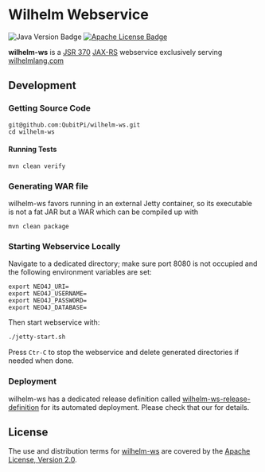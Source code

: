 Wilhelm Webservice
==================

![Java Version Badge][Java Version Badge]
[![Apache License Badge]][Apache License, Version 2.0]

__wilhelm-ws__ is a [JSR 370] [JAX-RS] webservice exclusively serving [wilhelmlang.com](https://wilhelmlang.com/)

Development
-----------

### Getting Source Code

```console
git@github.com:QubitPi/wilhelm-ws.git
cd wilhelm-ws
```

#### Running Tests

```console
mvn clean verify
```

### Generating WAR file

wilhelm-ws favors running in an external Jetty container, so its executable is not a fat JAR but a WAR which can be
compiled up with

```console
mvn clean package
```

### Starting Webservice Locally

Navigate to a dedicated directory; make sure port 8080 is not occupied and the following environment variables are set:

```console
export NEO4J_URI=
export NEO4J_USERNAME=
export NEO4J_PASSWORD=
export NEO4J_DATABASE=
```

Then start webservice with:

```bash
./jetty-start.sh
```

Press `Ctr-C` to stop the webservice and delete generated directories if needed when done.

### Deployment

wilhelm-ws has a dedicated release definition called
[wilhelm-ws-release-definition](https://github.com/QubitPi/wilhelm-ws-release-definition) for its automated deployment.
Please check that our for details.

License
-------

The use and distribution terms for [wilhelm-ws]() are covered by the [Apache License, Version 2.0].

[Apache License Badge]: https://img.shields.io/badge/Apache%202.0-F25910.svg?style=for-the-badge&logo=Apache&logoColor=white
[Apache License, Version 2.0]: https://www.apache.org/licenses/LICENSE-2.0

[Java Version Badge]: https://img.shields.io/badge/Java-17-brightgreen?style=for-the-badge&logo=OpenJDK&logoColor=white
[JAX-RS]: https://jcp.org/en/jsr/detail?id=370
[JSR 370]: https://jcp.org/en/jsr/detail?id=370

